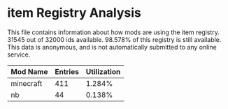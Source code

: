 # item Registry Analysis

This file contains information about how mods are using the item registry. 31545
out of 32000 ids available. 98.578% of this registry is still available. This
data is anonymous, and is not automatically submitted to any online service.


| Mod Name  | Entries | Utilization |
|-----------|---------|-------------|
| minecraft | 411     | 1.284%      |
| nb        | 44      | 0.138%      |
